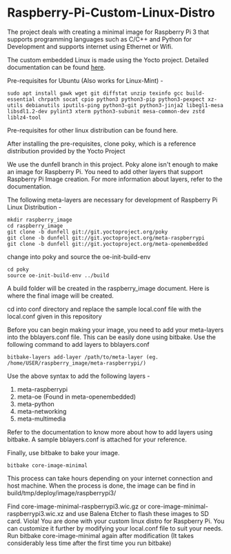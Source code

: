 # Raspberry-Pi-Custom-Linux-Distro

The project deals with creating a minimal image for Raspberry Pi 3 that supports programming languages such as C/C++ and Python for Development and supports internet using Ethernet or Wifi. 

The custom embedded Linux is made using the Yocto project. Detailed documentation can be found [here](https://docs.yoctoproject.org/index.html). 

Pre-requisites for Ubuntu (Also works for Linux-Mint) - 
```
sudo apt install gawk wget git diffstat unzip texinfo gcc build-essential chrpath socat cpio python3 python3-pip python3-pexpect xz-utils debianutils iputils-ping python3-git python3-jinja2 libegl1-mesa libsdl1.2-dev pylint3 xterm python3-subunit mesa-common-dev zstd liblz4-tool
```

Pre-requisites for other linux distribution can be found here. 

After installing the pre-requisites, clone poky, which is a reference distribution provided by the Yocto Project 

We use the dunfell branch in this project. 
Poky alone isn't enough to make an image for Raspberry Pi. You need to add other layers that support Raspberry Pi Image creation. For more information about layers, refer to the documentation. 

The following meta-layers are necessary for development of Raspberry Pi Linux Distribution -
```
mkdir raspberry_image
cd raspberry_image
git clone -b dunfell git://git.yoctoproject.org/poky
git clone -b dunfell git://git.yoctoproject.org/meta-raspberrypi
git clone -b dunfell git://git.yoctoproject.org/meta-openembedded
```

change into poky and source the oe-init-build-env
```
cd poky
source oe-init-build-env ../build
```

A build folder will be created in the raspberry_image document. Here is where the final image will be created. 

cd into conf directory and replace the sample local.conf file with the local.conf given in this repository 

Before you can begin making your image, you need to add your meta-layers into the bblayers.conf file. This can be easily done using bitbake. Use the following command to add layers to bblayers.conf
```
bitbake-layers add-layer /path/to/meta-layer (eg. /home/USER/raspberry_image/meta-raspberrypi/)
```

Use the above syntax to add the following layers - 
1) meta-raspberrypi
2) meta-oe (Found in meta-openembedded)
3) meta-python
4) meta-networking
5) meta-multimedia

Refer to the documentation to know more about how to add layers using bitbake. A sample bblayers.conf is attached for your reference.


Finally, use bitbake to bake your image. 
```
bitbake core-image-minimal
```

This process can take hours depending on your internet connection and host machine. When the process is done, the image can be find in build/tmp/deploy/image/raspberrypi3/

 
Find core-image-minimal-raspberrypi3.wic.gz or core-image-minimal-raspberrypi3.wic.xz and use Balena Etcher to flash these images to SD card. Viola! You are done with your custom linux distro for Raspberry Pi. You can customize it further by modifying your local.conf file to suit your needs. Run bitbake core-image-minimal again after modification (It takes considerably less time after the first time you run bitbake)



